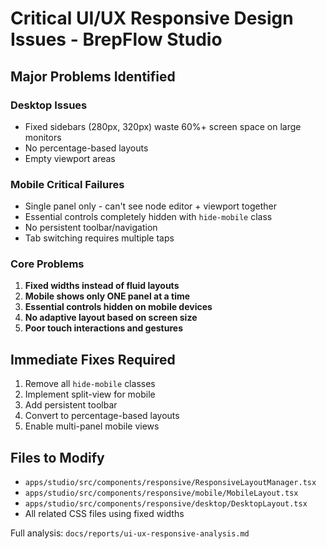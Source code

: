# Critical UI/UX Responsive Design Issues - BrepFlow Studio

## Major Problems Identified

### Desktop Issues
- Fixed sidebars (280px, 320px) waste 60%+ screen space on large monitors
- No percentage-based layouts
- Empty viewport areas

### Mobile Critical Failures  
- Single panel only - can't see node editor + viewport together
- Essential controls completely hidden with `hide-mobile` class
- No persistent toolbar/navigation
- Tab switching requires multiple taps

### Core Problems
1. **Fixed widths instead of fluid layouts**
2. **Mobile shows only ONE panel at a time**
3. **Essential controls hidden on mobile devices**
4. **No adaptive layout based on screen size**
5. **Poor touch interactions and gestures**

## Immediate Fixes Required
1. Remove all `hide-mobile` classes
2. Implement split-view for mobile
3. Add persistent toolbar
4. Convert to percentage-based layouts
5. Enable multi-panel mobile views

## Files to Modify
- `apps/studio/src/components/responsive/ResponsiveLayoutManager.tsx`
- `apps/studio/src/components/responsive/mobile/MobileLayout.tsx`
- `apps/studio/src/components/responsive/desktop/DesktopLayout.tsx`
- All related CSS files using fixed widths

Full analysis: `docs/reports/ui-ux-responsive-analysis.md`